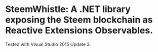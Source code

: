 # SteemWhistle:  A .NET library exposing the Steem blockchain as Reactive Extensions Observables.

Tested with Visual Studio 2015 Update 3.

